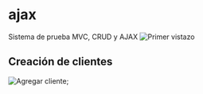 # ajax
Sistema de prueba MVC, CRUD y AJAX
![Primer vistazo](https://github.com/Cruz-Bdllo/ajax/blob/master/assets/image1.png)

## Creación de clientes
![Agregar cliente](https://github.com/Cruz-Bdllo/ajax/blob/master/assets/addCliente.png);
